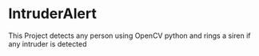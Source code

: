 # IntruderAlert
This Project detects any person using OpenCV python and rings a siren if any intruder is detected
